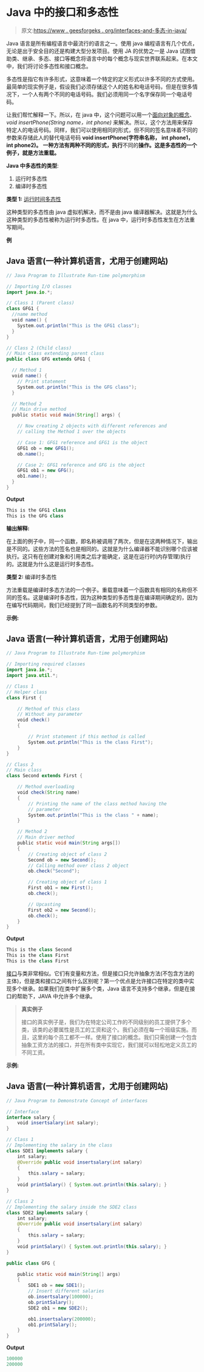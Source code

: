 # Java 中的接口和多态性

> 原文:[https://www . geesforgeks . org/interfaces-and-多态-in-java/](https://www.geeksforgeeks.org/interfaces-and-polymorphism-in-java/)

Java 语言是所有编程语言中最流行的语言之一。使用 java 编程语言有几个优点，无论是出于安全目的还是构建大型分发项目。使用 JA 的优势之一是 Java 试图借助类、继承、多态、接口等概念将语言中的每个概念与现实世界联系起来。在本文中，我们将讨论多态性和接口概念。

多态性是指它有许多形式，这意味着一个特定的定义形式以许多不同的方式使用。最简单的现实例子是，假设我们必须存储这个人的姓名和电话号码，但是在很多情况下，一个人有两个不同的电话号码。我们必须用同一个名字保存同一个电话号码。

让我们帮忙解释一下。所以，在 java 中，这个问题可以用一个[面向对象的概念](https://www.geeksforgeeks.org/object-oriented-programming-oops-concept-in-java/)、 *void insertPhone(String name，int phone)* 来解决。所以，这个方法用来保存特定人的电话号码。同样，我们可以使用相同的形式，但不同的签名意味着不同的参数来存储此人的替代电话号码 **void insertPhone(字符串名称，** **int phone1，** **int phone2)。** **一种方法有两种不同的形式，执行**不同的**操作。**这是多态性的一个例子，就是方法重载**。**

**Java 中多态性的类型**:

1.  运行时多态性
2.  编译时多态性

**类型 1:** [运行时间多态性](https://www.geeksforgeeks.org/difference-between-compile-time-and-run-time-polymorphism-in-java/)

这种类型的多态性由 java 虚拟机解决，而不是由 java 编译器解决。这就是为什么这种类型的多态性被称为运行时多态性。在 java 中，运行时多态性发生在方法重写期间。

**例**

## Java 语言(一种计算机语言，尤用于创建网站)

```java
// Java Program to Illustrate Run-time polymorphism

// Importing I/O classes
import java.io.*;

// Class 1 (Parent class)
class GFG1 {
  //name method
  void name() {
    System.out.println("This is the GFG1 class");
  }
}

// Class 2 (Child class)
// Main class extending parent class
public class GFG extends GFG1 {

  // Method 1
  void name() {
    // Print statement
    System.out.println("This is the GFG class");
  }

  // Method 2
  // Main drive method
  public static void main(String[] args) {

    // Now creating 2 objects with different references and
    // calling the Method 1 over the objects

    // Case 1: GFG1 reference and GFG1 is the object
    GFG1 ob = new GFG1();
    ob.name();

    // Case 2: GFG1 reference and GFG is the object
    GFG1 ob1 = new GFG();
    ob1.name();
  }
}
```

**Output**

```java
This is the GFG1 class
This is the GFG class
```

**输出解释:**

在上面的例子中，同一个函数，即名称被调用了两次，但是在这两种情况下，输出是不同的。这些方法的签名也是相同的。这就是为什么编译器不能识别哪个应该被执行。这只有在创建对象和引用类之后才能确定，这是在运行时(内存管理)执行的。这就是为什么这是运行时多态性。

**类型 2:** 编译时多态性

方法重载是编译时多态方法的一个例子。重载意味着一个函数具有相同的名称但不同的签名。这是编译时多态性，因为这种类型的多态性是在编译期间确定的，因为在编写代码期间，我们已经提到了同一函数名的不同类型的参数。

**示例:**

## Java 语言(一种计算机语言，尤用于创建网站)

```java
// Java Program to Illustrate Run-time polymorphism

// Importing required classes
import java.io.*;
import java.util.*;

// Class 1
// Helper class
class First {

    // Method of this class
    // Without any parameter
    void check()
    {

        // Print statement if this method is called
        System.out.println("This is the class First");
    }
}

// Class 2
// Main class
class Second extends First {

    // Method overloading
    void check(String name)
    {
        // Printing the name of the class method having the
        // parameter
        System.out.println("This is the class " + name);
    }

    // Method 2
    // Main driver method
    public static void main(String args[])
    {
        // Creating object of class 2
        Second ob = new Second();
        // Calling method over class 2 object
        ob.check("Second");

        // Creating object of class 1
        First ob1 = new First();
        ob.check();

        // Upcasting
        First ob2 = new Second();
        ob.check();
    }
}
```

**Output**

```java
This is the class Second
This is the class First
This is the class First
```

[接口](https://www.geeksforgeeks.org/interfaces-in-java/)与类非常相似。它们有变量和方法，但是接口只允许抽象方法(不包含方法的主体)，但是类和接口之间有什么区别呢？第一个优点是允许接口在特定的类中实现多个继承。如果我们在类中扩展多个类，Java 语言不支持多个继承，但是在接口的帮助下，JAVA 中允许多个继承。

> **真实例子**
> 
> 接口的真实例子是，我们为在特定公司工作的不同级别的员工提供了多个类，该类的必要属性是员工的工资和这个。我们必须在每一个班级实施。而且，这里的每个员工都不一样。使用了接口的概念。我们只需创建一个包含抽象工资方法的接口，并在所有类中实现它，我们就可以轻松地定义员工的不同工资。

**示例:**

## Java 语言(一种计算机语言，尤用于创建网站)

```java
// Java Program to Demonstrate Concept of interfaces

// Interface
interface salary {
    void insertsalary(int salary);
}

// Class 1
// Implementing the salary in the class
class SDE1 implements salary {
    int salary;
    @Override public void insertsalary(int salary)
    {
        this.salary = salary;
    }
    void printSalary() { System.out.println(this.salary); }
}

// Class 2
// Implementing the salary inside the SDE2 class
class SDE2 implements salary {
    int salary;
    @Override public void insertsalary(int salary)
    {
        this.salary = salary;
    }
    void printSalary() { System.out.println(this.salary); }
}

public class GFG {

    public static void main(String[] args)
    {
        SDE1 ob = new SDE1();
        // Insert different salaries
        ob.insertsalary(100000);
        ob.printSalary();
        SDE2 ob1 = new SDE2();

        ob1.insertsalary(200000);
        ob1.printSalary();
    }
}
```

**Output**

```java
100000
200000
```
